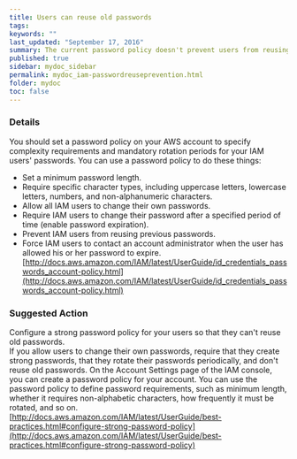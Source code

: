 ```yaml
---
title: Users can reuse old passwords
tags:
keywords: ""
last_updated: "September 17, 2016"
summary: The current password policy doesn't prevent users from reusing their old passwords.
published: true
sidebar: mydoc_sidebar
permalink: mydoc_iam-passwordreuseprevention.html
folder: mydoc
toc: false
---
```


### Details  
You should set a password policy on your AWS account to specify complexity requirements and mandatory rotation periods for your IAM users' passwords. You can use a password policy to do these things:  
* Set a minimum password length.  
* Require specific character types, including uppercase letters, lowercase letters, numbers, and non-alphanumeric characters.  
* Allow all IAM users to change their own passwords.  
* Require IAM users to change their password after a specified period of time (enable password expiration).  
* Prevent IAM users from reusing previous passwords.  
* Force IAM users to contact an account administrator when the user has allowed his or her password to expire.  
[http://docs.aws.amazon.com/IAM/latest/UserGuide/id_credentials_passwords_account-policy.html](http://docs.aws.amazon.com/IAM/latest/UserGuide/id_credentials_passwords_account-policy.html)  

### Suggested Action  
Configure a strong password policy for your users so that they can't reuse old passwords.  
If you allow users to change their own passwords, require that they create strong passwords, that they rotate their passwords periodically, and don't reuse old passwords. On the Account Settings page of the IAM console, you can create a password policy for your account. You can use the password policy to define password requirements, such as minimum length, whether it requires non-alphabetic characters, how frequently it must be rotated, and so on.  
[http://docs.aws.amazon.com/IAM/latest/UserGuide/best-practices.html#configure-strong-password-policy](http://docs.aws.amazon.com/IAM/latest/UserGuide/best-practices.html#configure-strong-password-policy)

